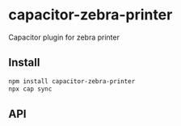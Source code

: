 # capacitor-zebra-printer

Capacitor plugin for zebra printer

## Install

```bash
npm install capacitor-zebra-printer
npx cap sync
```

## API

<docgen-index></docgen-index>

<docgen-api>
<!-- run docgen to generate docs from the source -->
<!-- More info: https://github.com/ionic-team/capacitor-docgen -->
</docgen-api>
